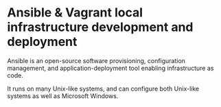 # Ansible & Vagrant local infrastructure development and deployment

Ansible is an open-source software provisioning, configuration management, and application-deployment tool enabling infrastructure as code. 

It runs on many Unix-like systems, and can configure both Unix-like systems as well as Microsoft Windows.
